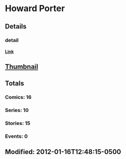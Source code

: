 # Howard  Porter 
## Details
### detail
#### [Link](http://marvel.com/comics/creators/317/howard_porter?utm_campaign=apiRef&utm_source=225578a89fc76f3d20fbffda5d17a88d)
## [Thumbnail](http://i.annihil.us/u/prod/marvel/i/mg/e/f0/4bc65c440edbd.jpg)
## Totals
### Comics: 16
### Series: 10
### Stories: 15
### Events: 0
## Modified: 2012-01-16T12:48:15-0500
